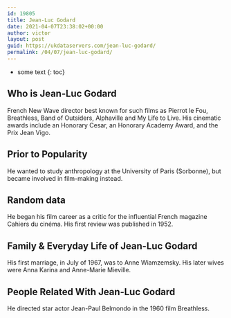 ```yaml
---
id: 19805
title: Jean-Luc Godard
date: 2021-04-07T23:38:02+00:00
author: victor
layout: post
guid: https://ukdataservers.com/jean-luc-godard/
permalink: /04/07/jean-luc-godard/
---
```


* some text
{: toc}


## Who is Jean-Luc Godard



French New Wave director best known for such films as Pierrot le Fou, Breathless, Band of Outsiders, Alphaville and My Life to Live. His cinematic awards include an Honorary Cesar, an Honorary Academy Award, and the Prix Jean Vigo.

                
                
                
## Prior to Popularity



He wanted to study anthropology at the University of Paris (Sorbonne), but became involved in film-making instead.

                
                
                
## Random data



He began his film career as a critic for the influential French magazine Cahiers du cinéma. His first review was published in 1952.

                
                
                
## Family & Everyday Life of Jean-Luc Godard



His first marriage, in July of 1967, was to Anne Wiamzemsky. His later wives were Anna Karina and Anne-Marie Mieville.

                
                
                
## People Related With Jean-Luc Godard



He directed star actor Jean-Paul Belmondo in the 1960 film Breathless.

                
              
            
          
          
          